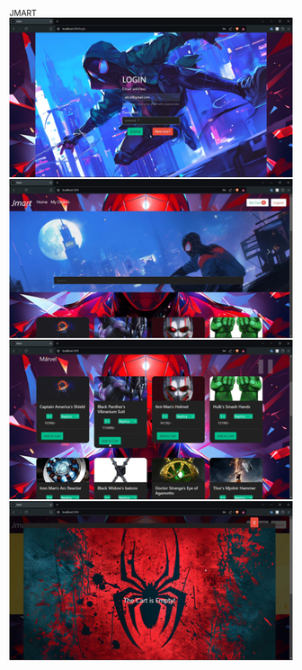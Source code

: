 JMART
![0lt](https://github.com/janeeshgithub/jmart/blob/main/0.png)
![1](https://github.com/janeeshgithub/jmart/blob/main/1.png)
![2](https://github.com/janeeshgithub/jmart/blob/main/2.png)
![3](https://github.com/janeeshgithub/jmart/blob/main/4.png)
